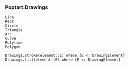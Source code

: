 ### Poptart.Drawings

```@docs
Line
Rect
Circle
Triangle
Arc
Curve
Polyline
Polygon
```

```@docs
Drawings.stroke(element::E) where {E <: DrawingElement}
Drawings.fill(element::E) where {E <: DrawingElement}
```
